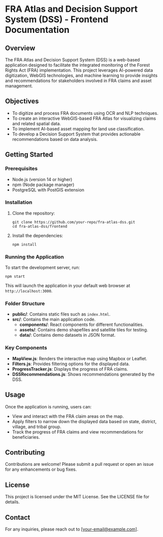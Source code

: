 # FRA Atlas and Decision Support System (DSS) - Frontend Documentation

## Overview
The FRA Atlas and Decision Support System (DSS) is a web-based application designed to facilitate the integrated monitoring of the Forest Rights Act (FRA) implementation. This project leverages AI-powered data digitization, WebGIS technologies, and machine learning to provide insights and recommendations for stakeholders involved in FRA claims and asset management.

## Objectives
- To digitize and process FRA documents using OCR and NLP techniques.
- To create an interactive WebGIS-based FRA Atlas for visualizing claims and related spatial data.
- To implement AI-based asset mapping for land use classification.
- To develop a Decision Support System that provides actionable recommendations based on data analysis.

## Getting Started

### Prerequisites
- Node.js (version 14 or higher)
- npm (Node package manager)
- PostgreSQL with PostGIS extension

### Installation
1. Clone the repository:
   ```
   git clone https://github.com/your-repo/fra-atlas-dss.git
   cd fra-atlas-dss/frontend
   ```

2. Install the dependencies:
   ```
   npm install
   ```

### Running the Application
To start the development server, run:
```
npm start
```
This will launch the application in your default web browser at `http://localhost:3000`.

### Folder Structure
- **public/**: Contains static files such as `index.html`.
- **src/**: Contains the main application code.
  - **components/**: React components for different functionalities.
  - **assets/**: Contains demo shapefiles and satellite tiles for testing.
  - **data/**: Contains demo datasets in JSON format.

### Key Components
- **MapView.js**: Renders the interactive map using Mapbox or Leaflet.
- **Filters.js**: Provides filtering options for the displayed data.
- **ProgressTracker.js**: Displays the progress of FRA claims.
- **DSSRecommendations.js**: Shows recommendations generated by the DSS.

## Usage
Once the application is running, users can:
- View and interact with the FRA claim areas on the map.
- Apply filters to narrow down the displayed data based on state, district, village, and tribal group.
- Track the progress of FRA claims and view recommendations for beneficiaries.

## Contributing
Contributions are welcome! Please submit a pull request or open an issue for any enhancements or bug fixes.

## License
This project is licensed under the MIT License. See the LICENSE file for details.

## Contact
For any inquiries, please reach out to [your-email@example.com].